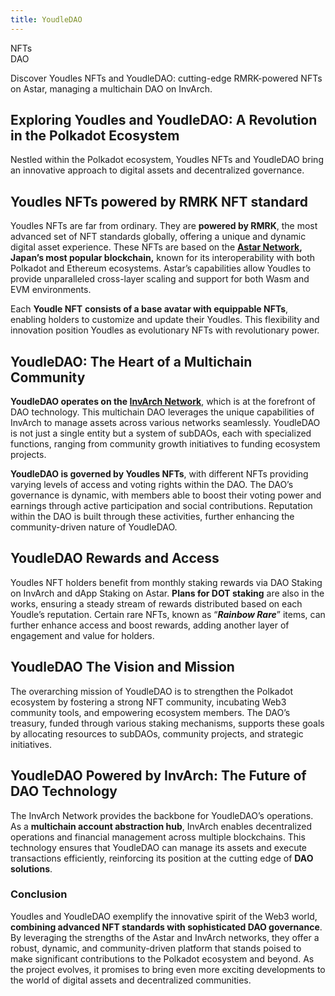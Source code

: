 ```yaml
---
title: YoudleDAO
---
```

NFTs  
 DAO  

Discover Youdles NFTs and YoudleDAO: cutting-edge RMRK-powered NFTs on Astar, managing a multichain DAO on InvArch.

Exploring Youdles and YoudleDAO: A Revolution in the Polkadot Ecosystem
-----------------------------------------------------------------------

Nestled within the Polkadot ecosystem, Youdles NFTs and YoudleDAO bring an innovative approach to digital assets and decentralized governance.

Youdles NFTs powered by RMRK NFT standard
-----------------------------------------

Youdles NFTs are far from ordinary. They are **powered by RMRK**, the most advanced set of NFT standards globally, offering a unique and dynamic digital asset experience. These NFTs are based on the **[Astar Network](https://dablock.com/dapps/astar-network/), Japan’s most popular blockchain,** known for its interoperability with both Polkadot and Ethereum ecosystems. Astar’s capabilities allow Youdles to provide unparalleled cross-layer scaling and support for both Wasm and EVM environments.

Each **Youdle NFT** **consists of a base avatar with equippable NFTs**, enabling holders to customize and update their Youdles. This flexibility and innovation position Youdles as evolutionary NFTs with revolutionary power.

YoudleDAO: The Heart of a Multichain Community
----------------------------------------------

**YoudleDAO operates on the [InvArch Network](https://dablock.com/dapps/invarch-network/)**, which is at the forefront of DAO technology. This multichain DAO leverages the unique capabilities of InvArch to manage assets across various networks seamlessly. YoudleDAO is not just a single entity but a system of subDAOs, each with specialized functions, ranging from community growth initiatives to funding ecosystem projects.

**YoudleDAO is governed by Youdles NFTs**, with different NFTs providing varying levels of access and voting rights within the DAO. The DAO’s governance is dynamic, with members able to boost their voting power and earnings through active participation and social contributions. Reputation within the DAO is built through these activities, further enhancing the community-driven nature of YoudleDAO.

YoudleDAO Rewards and Access
----------------------------

Youdles NFT holders benefit from monthly staking rewards via DAO Staking on InvArch and dApp Staking on Astar. **Plans for DOT staking** are also in the works, ensuring a steady stream of rewards distributed based on each Youdle’s reputation. Certain rare NFTs, known as “***Rainbow Rare***” items, can further enhance access and boost rewards, adding another layer of engagement and value for holders.

YoudleDAO The Vision and Mission
--------------------------------

The overarching mission of YoudleDAO is to strengthen the Polkadot ecosystem by fostering a strong NFT community, incubating Web3 community tools, and empowering ecosystem members. The DAO’s treasury, funded through various staking mechanisms, supports these goals by allocating resources to subDAOs, community projects, and strategic initiatives.

YoudleDAO Powered by InvArch: The Future of DAO Technology
----------------------------------------------------------

The InvArch Network provides the backbone for YoudleDAO’s operations. As a **multichain account abstraction hub**, InvArch enables decentralized operations and financial management across multiple blockchains. This technology ensures that YoudleDAO can manage its assets and execute transactions efficiently, reinforcing its position at the cutting edge of **DAO solutions**.

### Conclusion

Youdles and YoudleDAO exemplify the innovative spirit of the Web3 world, **combining advanced NFT standards with sophisticated DAO governance**. By leveraging the strengths of the Astar and InvArch networks, they offer a robust, dynamic, and community-driven platform that stands poised to make significant contributions to the Polkadot ecosystem and beyond. As the project evolves, it promises to bring even more exciting developments to the world of digital assets and decentralized communities.
